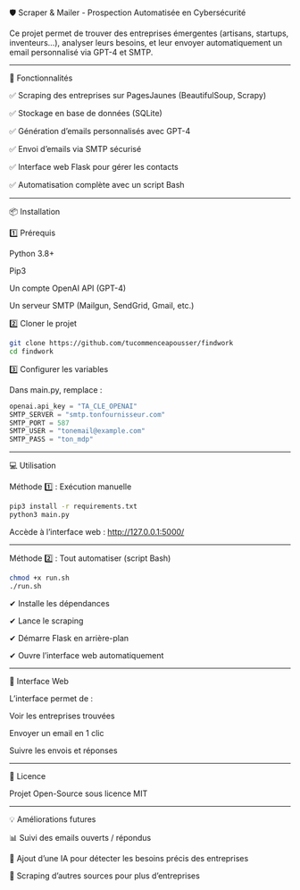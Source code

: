 🛡️ Scraper & Mailer - Prospection Automatisée en Cybersécurité

Ce projet permet de trouver des entreprises émergentes (artisans, startups, inventeurs...), analyser leurs besoins, et leur envoyer automatiquement un email personnalisé via GPT-4 et SMTP.


---

🚀 Fonctionnalités

✅ Scraping des entreprises sur PagesJaunes (BeautifulSoup, Scrapy)

✅ Stockage en base de données (SQLite)

✅ Génération d’emails personnalisés avec GPT-4

✅ Envoi d’emails via SMTP sécurisé

✅ Interface web Flask pour gérer les contacts

✅ Automatisation complète avec un script Bash


---

📦 Installation

1️⃣ Prérequis

Python 3.8+

Pip3

Un compte OpenAI API (GPT-4)

Un serveur SMTP (Mailgun, SendGrid, Gmail, etc.)


2️⃣ Cloner le projet

```bash
git clone https://github.com/tucommenceapousser/findwork
cd findwork
```

3️⃣ Configurer les variables

Dans main.py, remplace :

```python
openai.api_key = "TA_CLE_OPENAI"
SMTP_SERVER = "smtp.tonfournisseur.com"
SMTP_PORT = 587
SMTP_USER = "tonemail@example.com"
SMTP_PASS = "ton_mdp"
```

---

💻 Utilisation

Méthode 1️⃣ : Exécution manuelle

```bash
pip3 install -r requirements.txt
python3 main.py
```

Accède à l’interface web : http://127.0.0.1:5000/


---

Méthode 2️⃣ : Tout automatiser (script Bash)

```bash
chmod +x run.sh
./run.sh
```

✔ Installe les dépendances

✔ Lance le scraping

✔ Démarre Flask en arrière-plan

✔ Ouvre l’interface web automatiquement


---

📌 Interface Web

L’interface permet de :

Voir les entreprises trouvées

Envoyer un email en 1 clic

Suivre les envois et réponses



---

📜 Licence

Projet Open-Source sous licence MIT


---

💡 Améliorations futures

📊 Suivi des emails ouverts / répondus

🤖 Ajout d’une IA pour détecter les besoins précis des entreprises

📌 Scraping d’autres sources pour plus d’entreprises


